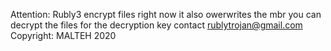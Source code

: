 Attention:
Rubly3 encrypt files right now it also owerwrites the mbr 
you can decrypt the files for the decryption key contact rublytrojan@gmail.com
Copyright: MALTEH 2020
